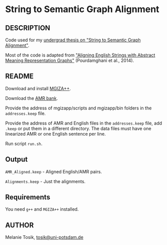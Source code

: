 String to Semantic Graph Alignment
==================================

DESCRIPTION
-----------

Code used for my [undergrad thesis on "String to Semantic Graph Alignment"](http://www.melanietosik.com/files/thesis.pdf).

Most of the code is adapted from ["Aligning English Strings with Abstract Meaning Representation Graphs"](https://www.isi.edu/natural-language/mt/amr_eng_align.pdf) (Pourdamghani et al., 2014).

README
-------------

Download and install [MGIZA++](http://www.kyloo.net/software/doku.php/mgiza:overview).

Download the [AMR bank](https://catalog.ldc.upenn.edu/LDC2014T12).

Provide the address of mgizapp/scripts and mgizapp/bin folders in the `addresses.keep` file.

Provide the address of AMR and English files in the `addresses.keep` file, add `.keep` or put them in a different directory.
The data files must have one linearized AMR or one English sentence per line.

Run script `run.sh`.

Output
------

`AMR_Aligned.keep` - Aligned English/AMR pairs.

`Alignments.keep` - Just the alignments.

Requirements
------------

You need `g++` and `MGIZA++` installed.

AUTHOR
------
Melanie Tosik, tosik@uni-potsdam.de

